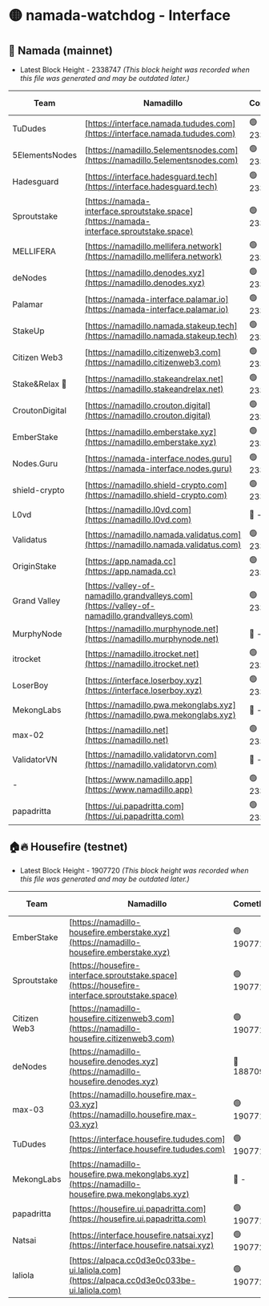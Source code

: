 # 🟡 namada-watchdog - Interface

## 🚀 Namada (mainnet)
- Latest Block Height - 2338747 *(This block height was recorded when this file was generated and may be outdated later.)*

| Team | Namadillo | CometBFT | Indexer | MASP Indexer |
|-|-|-|-|-|
| TuDudes | [https://interface.namada.tududes.com](https://interface.namada.tududes.com) | 🟢 2338729 | 🟢 2338729 | 🟢 2338728 |
| 5ElementsNodes | [https://namadillo.5elementsnodes.com](https://namadillo.5elementsnodes.com) | 🟢 2338729 | 🟢 2338729 | 🟢 2338729 |
| Hadesguard | [https://interface.hadesguard.tech](https://interface.hadesguard.tech) | 🟢 2338730 | 🟢 2338730 | 🟢 2338729 |
| Sproutstake | [https://namada-interface.sproutstake.space](https://namada-interface.sproutstake.space) | 🟢 2338730 | 🟢 2338730 | 🟢 2338730 |
| MELLIFERA | [https://namadillo.mellifera.network](https://namadillo.mellifera.network) | 🟢 2338731 | 🟢 2338731 | 🟢 2338731 |
| deNodes | [https://namadillo.denodes.xyz](https://namadillo.denodes.xyz) | 🟢 2338732 | 🟢 2338732 | 🟢 2338732 |
| Palamar | [https://namada-interface.palamar.io](https://namada-interface.palamar.io) | 🟢 2338733 | 🟢 2338733 | 🟢 2338732 |
| StakeUp | [https://namadillo.namada.stakeup.tech](https://namadillo.namada.stakeup.tech) | 🟢 2338733 | 🟢 2338733 | 🟢 2338733 |
| Citizen Web3 | [https://namadillo.citizenweb3.com](https://namadillo.citizenweb3.com) | 🟢 2338734 | 🟢 2338734 | 🟢 2338734 |
| Stake&Relax 🦥 | [https://namadillo.stakeandrelax.net](https://namadillo.stakeandrelax.net) | 🟢 2338735 | 🟢 2338734 | 🟢 2338734 |
| CroutonDigital | [https://namadillo.crouton.digital](https://namadillo.crouton.digital) | 🟢 2338735 | 🟢 2338735 | 🟢 2338735 |
| EmberStake | [https://namadillo.emberstake.xyz](https://namadillo.emberstake.xyz) | 🟢 2338736 | 🟢 2338736 | 🟢 2338736 |
| Nodes.Guru | [https://namada-interface.nodes.guru](https://namada-interface.nodes.guru) | 🟢 2338736 | 🟢 2338736 | 🟢 2338736 |
| shield-crypto | [https://namadillo.shield-crypto.com](https://namadillo.shield-crypto.com) | 🟢 2338737 | 🟢 2338737 | 🟢 2338736 |
| L0vd | [https://namadillo.l0vd.com](https://namadillo.l0vd.com) | 🔴 - | 🔴 - | 🔴 - |
| Validatus | [https://namadillo.namada.validatus.com](https://namadillo.namada.validatus.com) | 🟢 2338740 | 🔴 2336797 | 🔴 2177377 |
| OriginStake | [https://app.namada.cc](https://app.namada.cc) | 🟢 2338740 | 🟢 2338740 | 🟢 2338740 |
| Grand Valley | [https://valley-of-namadillo.grandvalleys.com](https://valley-of-namadillo.grandvalleys.com) | 🟢 2338741 | 🟢 2338740 | 🟢 2338741 |
| MurphyNode | [https://namadillo.murphynode.net](https://namadillo.murphynode.net) | 🔴 - | 🔴 - | 🔴 - |
| itrocket | [https://namadillo.itrocket.net](https://namadillo.itrocket.net) | 🟢 2338743 | 🟢 2338743 | 🟢 2338744 |
| LoserBoy | [https://interface.loserboy.xyz](https://interface.loserboy.xyz) | 🟢 2338744 | 🟢 2338744 | 🟢 2338744 |
| MekongLabs | [https://namadillo.pwa.mekonglabs.xyz](https://namadillo.pwa.mekonglabs.xyz) | 🔴 - | 🔴 - | 🔴 - |
| max-02 | [https://namadillo.net](https://namadillo.net) | 🟢 2338745 | 🟢 2338745 | 🟢 2338745 |
| ValidatorVN | [https://namadillo.validatorvn.com](https://namadillo.validatorvn.com) | 🔴 - | 🔴 - | 🔴 - |
| - | [https://www.namadillo.app](https://www.namadillo.app) | 🟢 2338747 | 🟢 2338747 | 🟢 2338747 |
| papadritta | [https://ui.papadritta.com](https://ui.papadritta.com) | 🟢 2338747 | 🟢 2338747 | 🟢 2338747 |

## 🏠🔥 Housefire (testnet)
- Latest Block Height - 1907720 *(This block height was recorded when this file was generated and may be outdated later.)*

| Team | Namadillo | CometBFT | Indexer | MASP Indexer |
|-|-|-|-|-|
| EmberStake | [https://namadillo-housefire.emberstake.xyz](https://namadillo-housefire.emberstake.xyz) | 🟢 1907716 | 🟢 1907716 | 🟢 1907717 |
| Sproutstake | [https://housefire-interface.sproutstake.space](https://housefire-interface.sproutstake.space) | 🟢 1907717 | 🟢 1907717 | 🟢 1907717 |
| Citizen Web3 | [https://namadillo-housefire.citizenweb3.com](https://namadillo-housefire.citizenweb3.com) | 🟢 1907717 | 🔴 1887621 | 🟢 1907717 |
| deNodes | [https://namadillo-housefire.denodes.xyz](https://namadillo-housefire.denodes.xyz) | 🔴 1887095 | 🔴 1887095 | 🔴 1887095 |
| max-03 | [https://namadillo.housefire.max-03.xyz](https://namadillo.housefire.max-03.xyz) | 🟢 1907718 | 🟢 1907718 | 🟢 1907718 |
| TuDudes | [https://interface.housefire.tududes.com](https://interface.housefire.tududes.com) | 🟢 1907719 | 🔴 1896505 | 🟢 1907718 |
| MekongLabs | [https://namadillo-housefire.pwa.mekonglabs.xyz](https://namadillo-housefire.pwa.mekonglabs.xyz) | 🔴 - | 🔴 - | 🔴 - |
| papadritta | [https://housefire.ui.papadritta.com](https://housefire.ui.papadritta.com) | 🟢 1907719 | 🟢 1907719 | 🟢 1907719 |
| Natsai | [https://interface.housefire.natsai.xyz](https://interface.housefire.natsai.xyz) | 🟢 1907720 | 🟢 1907720 | 🟢 1907720 |
| laliola | [https://alpaca.cc0d3e0c033be-ui.laliola.com](https://alpaca.cc0d3e0c033be-ui.laliola.com) | 🟢 1907720 | 🟢 1907720 | 🟢 1907720 |

